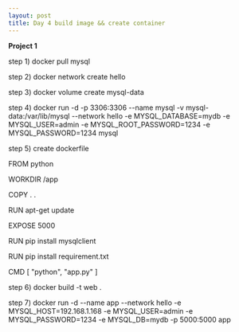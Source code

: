 ```yaml
---
layout: post
title: Day 4 build image && create container 
---
```


**Project 1**

step 1) docker pull mysql

step 2) docker network create hello 

step 3) docker volume create mysql-data

step 4) docker run -d -p 3306:3306 --name mysql -v mysql-data:/var/lib/mysql --network hello -e MYSQL_DATABASE=mydb -e MYSQL_USER=admin -e MYSQL_ROOT_PASSWORD=1234 -e MYSQL_PASSWORD=1234 mysql

step 5) create dockerfile

FROM python 

WORKDIR /app

COPY . .

RUN apt-get update 

EXPOSE 5000
 
RUN pip install mysqlclient

RUN pip install requirement.txt

CMD [ "python", "app.py" ]

step 6) docker build -t web .

step 7) docker run -d --name app --network hello  -e MYSQL_HOST=192.168.1.168 -e MYSQL_USER=admin -e MYSQL_PASSWORD=1234 -e MYSQL_DB=mydb -p 5000:5000 app

 
 


